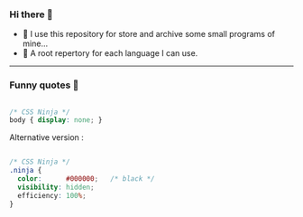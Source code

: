 ### Hi there 👋


- 📜 I use this repository for store and archive some small programs of mine… 
- 📁 A root repertory for each language I can use.




---

### Funny quotes 🥷

```css

/* CSS Ninja */
body { display: none; }

```

Alternative version :
```css

/* CSS Ninja */
.ninja {
  color:      #000000;   /* black */
  visibility: hidden;
  efficiency: 100%;
}

```







<!--

Here are some ideas to get you started:

- 🔭 I’m currently working on ...
- 🌱 I’m currently learning ...
- 👯 I’m looking to collaborate on ...
- 🤔 I’m looking for help with ...
- 💬 Ask me about ...
- 📫 How to reach me: ...
- 😄 Pronouns: ...
- ⚡ Fun fact: ...
-->
